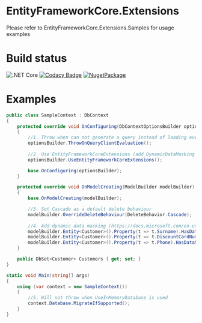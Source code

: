 # EntityFrameworkCore.Extensions

Please refer to EntityFrameworkCore.Extensions.Samples for usage examples

# Build status
![.NET Core](https://github.com/nikitasavinov/EntityFrameworkCore.Extensions/workflows/.Build/badge.svg)
[![Codacy Badge](https://api.codacy.com/project/badge/Grade/24d129322030411ba52247aa7c9b0bbf)](https://app.codacy.com/app/nikitasavinov/EntityFrameworkCore.Extensions?utm_source=github.com&utm_medium=referral&utm_content=nikitasavinov/EntityFrameworkCore.Extensions&utm_campaign=Badge_Grade_Dashboard)
[![NugetPackage](https://buildstats.info/nuget/EntityFrameworkCore.Extensions)](https://www.nuget.org/packages/EntityFrameworkCore.Extensions)

# Examples

``` csharp
public class SampleContext : DbContext
{
    protected override void OnConfiguring(DbContextOptionsBuilder optionsBuilder)
    {
        //1. Throw when can not generate a query instead of loading everything into memory
        optionsBuilder.ThrowOnQueryClientEvaluation(); 
        
        //2. Use EntityFrameworkCoreExtensions (add DynamicDataMasking support)
        optionsBuilder.UseEntityFrameworkCoreExtensions();

        base.OnConfiguring(optionsBuilder);
    }

    protected override void OnModelCreating(ModelBuilder modelBuilder)
    {
        base.OnModelCreating(modelBuilder);

        //3. Set Cascade as a default delete behaviour
        modelBuilder.OverrideDeleteBehaviour(DeleteBehavior.Cascade); 
        
        //4. Add dynamic data masking (https://docs.microsoft.com/en-us/sql/relational-databases/security/dynamic-data-masking)
        modelBuilder.Entity<Customer>().Property(t => t.Surname).HasDataMask(MaskingFunctions.Default());
        modelBuilder.Entity<Customer>().Property(t => t.DiscountCardNumber).HasDataMask(MaskingFunctions.Random(10, 100));
        modelBuilder.Entity<Customer>().Property(t => t.Phone).HasDataMask(MaskingFunctions.Partial(2, "XX-XX", 1));
    }

    public DbSet<Customer> Customers { get; set; }
}

static void Main(string[] args)
{
    using (var context = new SampleContext())
    {
        //5. Will not throw when UseInMemoryDatabase is used 
        context.Database.MigrateIfSupported();
    }
}
```
